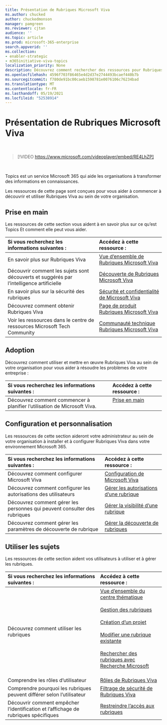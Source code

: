 ```yaml
---
title: Présentation de Rubriques Microsoft Viva
ms.author: chucked
author: chuckedmonson
manager: pamgreen
ms.reviewer: cjtan
audience: ''
ms.topic: article
ms.prod: microsoft-365-enterprise
search.appverid: ''
ms.collection:
- enabler-strategic
- m365initiative-viva-topics
localization_priority: None
description: Découvrez comment rechercher des ressources pour Rubriques Microsoft Viva.
ms.openlocfilehash: 4596f703f86465e4d2d37e2744493bcaef440b7b
ms.sourcegitcommit: f780de91bc00caeb1598781e0076106c76234bad
ms.translationtype: MT
ms.contentlocale: fr-FR
ms.lasthandoff: 05/19/2021
ms.locfileid: "52538914"
---
```

# <a name="introduction-to-microsoft-viva-topics"></a>Présentation de Rubriques Microsoft Viva

</br>

> [!VIDEO https://www.microsoft.com/videoplayer/embed/RE4LhZP]  

</br>


Topics est un service Microsoft 365 qui aide les organisations à transformer des informations en connaissances.

Les ressources de cette page sont conçues pour vous aider à commencer à découvrir et utiliser Rubriques Viva au sein de votre organisation.

## <a name="get-started"></a>Prise en main

Les ressources de cette section vous aident à en savoir plus sur ce qu’est Topics Et comment elle peut vous aider.

| Si vous recherchez les informations suivantes : | Accédez à cette ressource : |
|:-----|:-----|
|En savoir plus sur Rubriques Viva|[Vue d’ensemble de Rubriques Microsoft Viva](topic-experiences-overview.md)|
|Découvrir comment les sujets sont découverts et suggérés par l’intelligence artificielle|[Découverte de Rubriques Microsoft Viva](topic-experiences-discovery.md)|
|En savoir plus sur la sécurité des rubriques|[Sécurité et confidentialité de Microsoft Viva](topic-experiences-security-privacy.md)|
|Découvrez comment obtenir Rubriques Viva|[Page de produit Rubriques Microsoft Viva](https://www.microsoft.com/microsoft-viva/topics?activetab=pivot%3aoverviewtab)|
|Voir les ressources dans le centre de ressources Microsoft Tech Community|[Communauté technique Rubriques Microsoft Viva](https://resources.techcommunity.microsoft.com/viva-topics/)|



## <a name="adoption"></a>Adoption

Découvrez comment utiliser et mettre en œuvre Rubriques Viva au sein de votre organisation pour vous aider à résoudre les problèmes de votre entreprise : 

| Si vous recherchez les informations suivantes : | Accédez à cette ressource : |
|:-----|:-----|
|Découvrez comment commencer à planifier l’utilisation de Microsoft Viva. |[Prise en main](topics-adoption-getstarted.md)<br><br>|  

## <a name="set-up-and-administration"></a>Configuration et personnalisation

Les ressources de cette section aideront votre administrateur au sein de votre organisation à installer et à configurer Rubriques Viva dans votre environnement Microsoft 365.

| Si vous recherchez les informations suivantes : | Accédez à cette ressource : |
|:-----|:-----|
|Découvrez comment configurer Microsoft Viva|[Configuration de Microsoft Viva](set-up-topic-experiences.md)|
|Découvrez comment configurer les autorisations des utilisateurs|[Gérer les autorisations d’une rubrique](topic-experiences-user-permissions.md)|
|Découvrez comment gérer les personnes qui peuvent consulter des rubriques|[Gérer la visibilité d’une rubrique](topic-experiences-knowledge-rules.md)|
|Découvrez comment gérer les paramètres de découverte de rubrique|[Gérer la découverte de rubriques](topic-experiences-discovery.md)|

## <a name="work-with-topics"></a>Utiliser les sujets

Les ressources de cette section aident vos utilisateurs à utiliser et à gérer les rubriques.

| Si vous recherchez les informations suivantes : | Accédez à cette ressource : |
|:-----|:-----|
|Découvrez comment utiliser les rubriques|[Vue d’ensemble du centre thématique](topic-center-overview.md)<br><br>[Gestion des rubriques](manage-topics.md)<br><br>[Création d’un projet](create-a-topic.md)<br><br>[Modifier une rubrique existante](edit-a-topic.md)<br><br>[Rechercher des rubriques avec Recherche Microsoft](search.md)<br><br>|
|Comprendre les rôles d’utilisateur|[Rôles de Rubriques Viva](topic-experiences-roles.md)|
|Comprendre pourquoi les rubriques peuvent différer selon l’utilisateur|[Filtrage de sécurité de Rubriques Viva](topic-experiences-security-trimming.md)|
|Découvrir comment empêcher l’identification et l’affichage de rubriques spécifiques|[Restreindre l’accès aux rubriques](restrict-access-to-topics.md)|




